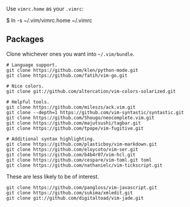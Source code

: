 Use `vimrc.home` as your `.vimrc`:

  $ ln -s ~/.vim/vimrc.home ~/.vimrc

## Packages

Clone whichever ones you want into `~/.vim/bundle`.

```
# Language support.
git clone https://github.com/klen/python-mode.git
git clone https://github.com/fatih/vim-go.git

# Nice colors.
git clone git://github.com/altercation/vim-colors-solarized.git

# Helpful tools.
git clone https://github.com/mileszs/ack.vim.git
git clone --depth=1 https://github.com/vim-syntastic/syntastic.git
git clone https://github.com/Shougo/neocomplete.vim.git
git clone https://github.com/majutsushi/tagbar.git
git clone https://github.com/tpope/vim-fugitive.git

# Additional syntax highlighting.
git clone https://github.com/plasticboy/vim-markdown.git
git clone https://github.com/eloycoto/vim-ser.git
git clone https://github.com/b4b4r07/vim-hcl.git
git clone https://github.com/cespare/vim-toml.git toml
git clone https://github.com/nathanielc/vim-tickscript.git
```

These are less likely to be of interest.

```
git clone https://github.com/pangloss/vim-javascript.git
git clone https://github.com/sukima/xmledit.git
git clone git://github.com/digitaltoad/vim-jade.git
```
